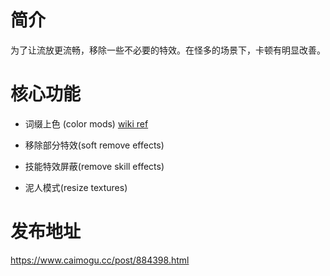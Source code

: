 
# 简介
为了让流放更流畅，移除一些不必要的特效。在怪多的场景下，卡顿有明显改善。

# 核心功能
* 词缀上色 (color mods) [wiki ref](https://github.com/dotsx/PoeLight/wiki/color-mod-cases)
  
* 移除部分特效(soft remove effects)

* 技能特效屏蔽(remove skill effects)

* 泥人模式(resize textures)

# 发布地址

https://www.caimogu.cc/post/884398.html
